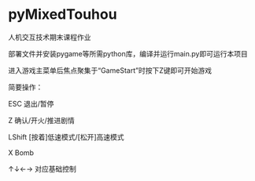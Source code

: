 # pyMixedTouhou

人机交互技术期末课程作业

部署文件并安装pygame等所需python库，编译并运行main.py即可运行本项目

进入游戏主菜单后焦点聚集于“GameStart”时按下Z键即可开始游戏

简要操作：

ESC 退出/暂停

Z 确认/开火/推进剧情

LShift [按着]低速模式/[松开]高速模式

X Bomb

↑↓←→ 对应基础控制

